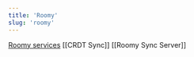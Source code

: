 ```yaml
---
title: 'Roomy'
slug: 'roomy'
---
```


[Roomy services](https://github.com/muni-town/roomy-services)
	[[CRDT Sync]]
	[[Roomy Sync Server]]
